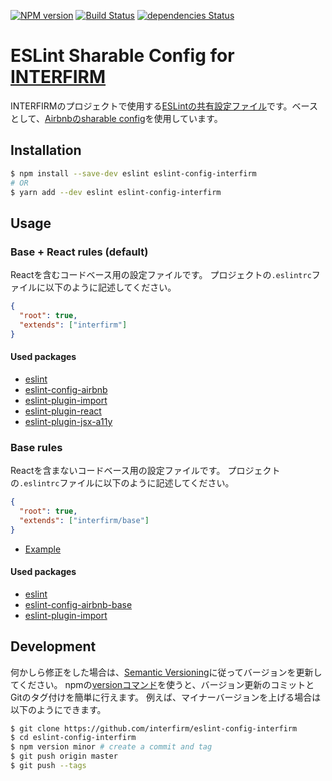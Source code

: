 [![NPM version](https://img.shields.io/npm/v/eslint-config-interfirm.svg)](https://www.npmjs.com/package/eslint-config-interfirm)
[![Build Status](https://travis-ci.org/interfirm/eslint-config-interfirm.svg)](https://travis-ci.org/interfirm/eslint-config-interfirm)
[![dependencies Status](https://david-dm.org/interfirm/eslint-config-interfirm/status.svg)](https://david-dm.org/interfirm/eslint-config-interfirm)

# ESLint Sharable Config for [INTERFIRM](https://github.com/interfirm)

INTERFIRMのプロジェクトで使用する[ESLintの共有設定ファイル][eslint-sharable-config]です。ベースとして、[Airbnbのsharable config][airbnb-packages]を使用しています。

[eslint-sharable-config]: http://eslint.org/docs/developer-guide/shareable-configs
[airbnb-packages]: https://github.com/airbnb/javascript/tree/master/packages

## Installation

```sh
$ npm install --save-dev eslint eslint-config-interfirm
# OR
$ yarn add --dev eslint eslint-config-interfirm
```

## Usage

### Base + React rules (default)

Reactを含むコードベース用の設定ファイルです。
プロジェクトの`.eslintrc`ファイルに以下のように記述してください。

```json
{
  "root": true,
  "extends": ["interfirm"]
}
```

#### Used packages

- [eslint](https://github.com/eslint/eslint)
- [eslint-config-airbnb](https://github.com/airbnb/javascript/tree/master/packages/eslint-config-airbnb)
- [eslint-plugin-import](https://github.com/benmosher/eslint-plugin-import)
- [eslint-plugin-react](https://github.com/yannickcr/eslint-plugin-react)
- [eslint-plugin-jsx-a11y](https://github.com/evcohen/eslint-plugin-jsx-a11y)

### Base rules

Reactを含まないコードベース用の設定ファイルです。
プロジェクトの`.eslintrc`ファイルに以下のように記述してください。

```json
{
  "root": true,
  "extends": ["interfirm/base"]
}
```

- [Example](https://github.com/interfirm/eslint-config-interfirm/tree/master/examples/base)

#### Used packages

- [eslint](https://github.com/eslint/eslint)
- [eslint-config-airbnb-base](https://github.com/airbnb/javascript/tree/master/packages/eslint-config-airbnb-base)
- [eslint-plugin-import](https://github.com/benmosher/eslint-plugin-import)

## Development

何かしら修正をした場合は、[Semantic Versioning](https://docs.npmjs.com/getting-started/semantic-versioning)に従ってバージョンを更新してください。
npmの[versionコマンド](https://docs.npmjs.com/cli/version)を使うと、バージョン更新のコミットとGitのタグ付けを簡単に行えます。
例えば、マイナーバージョンを上げる場合は以下のようにできます。

```sh
$ git clone https://github.com/interfirm/eslint-config-interfirm
$ cd eslint-config-interfirm
$ npm version minor # create a commit and tag
$ git push origin master
$ git push --tags
```
